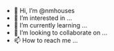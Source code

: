 - 👋 Hi, I’m @nmhouses
- 👀 I’m interested in ...
- 🌱 I’m currently learning ...
- 💞️ I’m looking to collaborate on ...
- 📫 How to reach me ...

<!---
nmhouses/nmhouses is a ✨ special ✨ repository because its `README.md` (this file) appears on your GitHub profile.
You can click the Preview link to take a look at your changes.
--->
